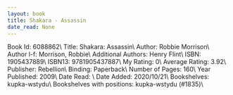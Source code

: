 ```yaml
---
layout: book
title: Shakara - Assassin
date_read: None
---
```


Book Id: 6088862\ 
Title: Shakara: Assassin\ 
Author: Robbie Morrison\ 
Author l-f: Morrison, Robbie\ 
Additional Authors: Henry Flint\ 
ISBN: 1905437889\ 
ISBN13: 9781905437887\ 
My Rating: 0\ 
Average Rating: 3.92\ 
Publisher: Rebellion\ 
Binding: Paperback\ 
Number of Pages: 160\ 
Year Published: 2009\ 
Date Read: \ 
Date Added: 2020/10/21\ 
Bookshelves: kupka-wstydu\ 
Bookshelves with positions: kupka-wstydu (#1835)\ 

